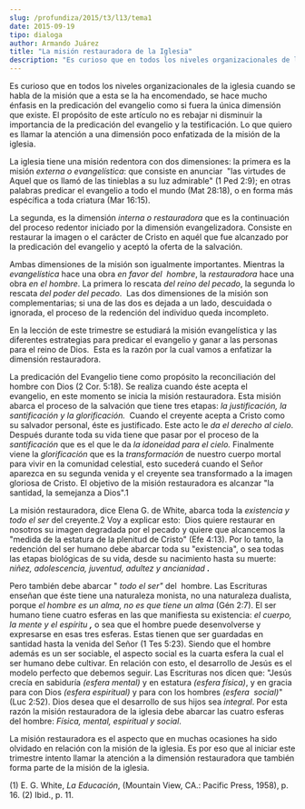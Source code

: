 ```yaml
---
slug: /profundiza/2015/t3/l13/tema1
date: 2015-09-19
tipo: dialoga
author: Armando Juárez
title: "La misión restauradora de la Iglesia"
description: "Es curioso que en todos los niveles organizacionales de la iglesia cuando se  habla de la misión que a esta se la ha encomendado, se hace mucho énfasis en la  predicación del evangelio como si fuera la única dimensión que existe. El  propósito de este artículo no es rebajar ni..."
---
```


Es curioso que en todos los niveles organizacionales de la iglesia cuando se habla de la misión que a esta se la ha encomendado, se hace mucho énfasis en la predicación del evangelio como si fuera la única dimensión que existe. El propósito de este artículo no es rebajar ni disminuir la importancia de la predicación del evangelio y la testificación. Lo que quiero es llamar la atención a una dimensión poco enfatizada de la misión de la iglesia.

La iglesia tiene una misión redentora con dos dimensiones: la primera es la misión _externa o evangelística_: que consiste en anunciar  "las virtudes de Aquel que os llamó de las tinieblas a su luz admirable" (1 Ped 2:9); en otras palabras predicar el evangelio a todo el mundo (Mat 28:18), o en forma más espécífica a toda criatura (Mar 16:15).

La segunda, es la dimensión _interna o restauradora_ que es la continuación del proceso redentor iniciado por la dimensión evangelizadora. Consiste en restaurar la imagen o el carácter de Cristo en aquél que fue alcanzado por la predicación del evangelio y aceptó la oferta de la salvación.

Ambas dimensiones de la misión son igualmente importantes. Mientras la _evangelística_ hace una obra _en favor del  hombre_, la _restauradora_ hace una obra _en el hombre_. La primera lo rescata _del reino del pecado_, la segunda lo rescata _del poder del pecado_.  Las dos dimensiones de la misión son complementarias; si una de las dos es dejada a un lado, descuidada o ignorada, el proceso de la redención del individuo queda incompleto.

En la lección de este trimestre se estudiará la misión evangelística y las diferentes estrategias para predicar el evangelio y ganar a las personas para el reino de Dios.  Esta es la razón por la cual vamos a enfatizar la dimensión restauradora.

La predicación del Evangelio tiene como propósito la reconciliación del hombre con Dios (2 Cor. 5:18). Se realiza cuando éste acepta el evangelio, en este momento se inicia la misión restauradora. Esta misión abarca el proceso de la salvación que tiene tres etapas: _la justificación, la santificación y la glorificación._  Cuando el creyente acepta a Cristo como su salvador personal, éste es justificado. Este acto le _da el derecho al cielo_. Después durante toda su vida tiene que pasar por el proceso de la _santificación_ que es el que le da _la idoneidad para el cielo._ Finalmente viene la _glorificación_ que es la _transformación_ de nuestro cuerpo mortal para vivir en la comunidad celestial, esto sucederá cuando el Señor aparezca en su segunda venida y el creyente sea transformado a la imagen gloriosa de Cristo. El objetivo de la misión restauradora es alcanzar "la santidad, la semejanza a Dios".1

La misión restauradora, dice Elena G. de White, abarca toda la _existencia y todo el ser_ del creyente.2 Voy a explicar esto:  Dios quiere restaurar en nosotros su imagen degradada por el pecado y quiere que alcancemos la "medida de la estatura de la plenitud de Cristo" (Efe 4:13). Por lo tanto, la redención del ser humano debe abarcar toda su "existencia", o sea todas las etapas biológicas de su vida, desde su nacimiento hasta su muerte: _niñez, adolescencia, juventud, adultez y ancianidad **.**_

Pero también debe abarcar " _todo el ser"_ del  hombre. Las Escrituras enseñan que éste tiene una naturaleza monista, no una naturaleza dualista, porque _el hombre es un alma, no es que tiene un alma_ (Gén 2:7). El ser humano tiene cuatro esferas en las que manifiesta su existencia: _el cuerpo, la mente y el espíritu **,**_ o sea que el hombre puede desenvolverse y expresarse en esas tres esferas. Estas tienen que ser guardadas en santidad hasta la venida del Señor (1 Tes 5:23). Siendo que el hombre además es un ser sociable, el aspecto social es la cuarta esfera la cual el ser humano debe cultivar. En relación con esto, el desarrollo de Jesús es el modelo perfecto que debemos seguir. Las Escrituras nos dicen que: "Jesús crecía en sabiduría _(esfera mental)_ y en estatura _(esfera física)_, y en gracia para con Dios _(esfera espiritual)_ y para con los hombres _(esfera  social)_" (Luc 2:52). Dios desea que el desarrollo de sus hijos sea _integral_. Por esta razón la misión restauradora de la iglesia debe abarcar las cuatro esferas del hombre: _Física, mental, espiritual y social_.

La misión restauradora es el aspecto que en muchas ocasiones ha sido olvidado en relación con la misión de la iglesia. Es por eso que al iniciar este trimestre intento llamar la atención a la dimensión restauradora que también forma parte de la misión de la iglesia.

(1) E. G. White, _La Educación_, (Mountain View, CA.: Pacific Press, 1958), p. 16. (2) Ibid., p. 11.
